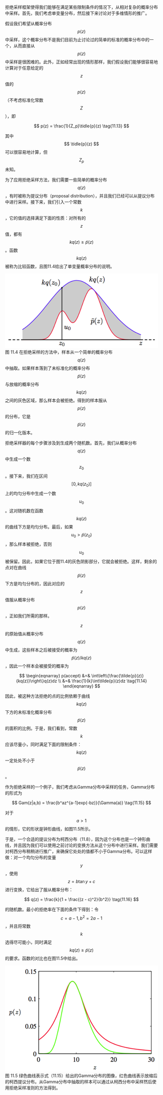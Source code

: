 拒绝采样框架使得我们能够在满足某些限制条件的情况下，从相对复杂的概率分布中采样。首先，我们考虑单变量分布，然后接下来讨论对于多维情形的推广。    

假设我们希望从概率分布$$ p(z) $$中采样，这个概率分布不是我们目前为止讨论过的简单的标准的概率分布中的一个，从而直接从$$ p(z) $$中采样是很困难的。此外，正如经常出现的情形那样，我们假设我们能够很容易地计算对于任意给定的$$ z $$值的$$ p(z) $$（不考虑标准化常数$$ Z $$），即    

$$
p(z) = \frac{1}{Z_p}\tidle{p}(z) \tag{11.13}
$$    

其中$$ \tidle{p}(z) $$可以很容易地计算，但$$ Z_p $$未知。    

为了应用拒绝采样方法，我们需要一些简单的概率分布$$ q(z) $$，有时被称为提议分布（proposal distribution），并且我们已经可以从提议分布中进行采样。接下来，我们引入一个常数$$ k $$，它的值的选择满足下面的性质：对所有的$$ z $$值，都有$$ kq(z) \geq \tilde{p}(z) $$。函数$$ kq(z) $$被称为比较函数，且图11.4给出了单变量概率分布的说明。    

![图 11-4](images/11_4.png)      
图 11.4 在拒绝采样的方法中，样本从一个简单的概率分布$$ q(z) $$中抽取。如果样本落到了未标准化的概率分布$$ \tilde{p}(z) $$与放缩的概率分布$$ kq(z) $$之间的灰色区域，那么样本会被拒绝。得到的样本服从$$ p(z) $$的分布，它是$$ \tilde{p}(z) $$的归一化版本。

拒绝采样器的每个步骤涉及到生成两个随机数。首先，我们从概率分布$$ q(z) $$中生成一个数$$ z_0 $$。接下来，我们在区间$$ [0, kq(z_0)] $$上的均匀分布中生成一个数$$ u_0 $$。这对随机数在函数$$ kq(z) $$的曲线下方是均匀分布。最后，如果$$ u_0 > \tilde{p}(z_0) $$，那么样本被拒绝，否则$$ u_0 $$被保留。因此，如果它位于图11.4的灰色阴影部分，它就会被拒绝。这样，剩余的点对在曲线$$ \tilde{p}(z) $$下方是均匀分布的，因此对应的$$ z
$$值服从概率分布$$ p(z) $$，正如我们所需的那样。    

$$ z $$的原始值从概率分布$$ q(z) $$中生成，这些样本之后被接受的概率为$$ \tilde{p}(z) / kq(z) $$，因此一个样本会被接受的概率为    

$$
\begin{eqnarray}
p(accept) &=& \int\left\{\frac{\tilde{p}(z)}{kq(z)}\right\}q(z)dz \\
&=& \frac{1}{k}\int\tilde{p}(z)dz \tag{11.14}
\end{eqnarray}
$$    

因此，被这种方法拒绝的点的比例依赖于曲线$$ kq(z) $$下方的未标准化概率分布$$ \tilde{p}(z) $$的面积的比例。于是，我们看到，常数$$ k $$应该尽量小，同时满足下面的限制条件：$$ kq(z) $$一定处处不小于$$ \tilde{p}(z) $$。    

作为拒绝采样的一个例子，我们考虑从Gamma分布中采样的任务，Gamma分布的形式为    

$$
Gam(z|a,b) = \frac{b^az^{a-1}exp(-bz)}{\Gamma(a)} \tag{11.15}
$$    

对于$$ a > 1 $$的情形，它的形状是钟形曲线，如图11.5所示。    

于是，一个合适的提议分布为柯西分布（11.8），因为这个分布也是一个钟形曲线，并且因为我们可以使用之前讨论的变换方法从这个分布中进行采样。我们需要对柯西分布稍稍进行推广，来确保它处处的值都不小于Gamma分布。可以这样做：对一个均匀分布的变量$$ y $$，使用$$ z = b \tan y + c $$进行变换，它给出了服从概率分布：   

$$
q(z) = \frac{k}{1 + \frac{(z - c)^2}{b^2}} \tag{11.16}
$$

的随机数。最小的拒绝率在下面的条件下得到：令$$ c = a − 1, b^2 = 2a − 1 $$，并且将常数$$ k $$选得尽可能小，同时满足$$ kq(z) \geq \tilde{p}(z) $$的要求。函数的对比也在图11.5中给出。


![图 11-5](images/11_5.png)      
图 11.5 绿色曲线表示式（11.15）给出的Gamma分布的图像，红色曲线表示放缩后的柯西提议分布。从Gamma分布中抽取的样本可以通过从柯西分布中采样然后使用拒绝采样准则的方法得到。     
